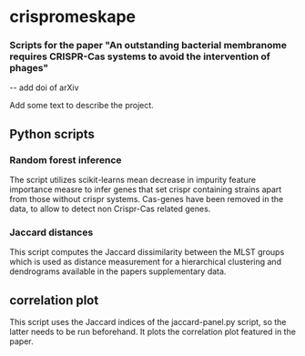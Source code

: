 # crispromeskape

### Scripts for the paper "An outstanding bacterial membranome requires CRISPR-Cas systems to avoid the intervention of phages"

-- add doi of arXiv

Add some text to describe the project. 


## Python scripts
### Random forest inference
The script utilizes scikit-learns mean decrease in impurity feature importance measre to infer genes that set crispr containing strains apart from those without crispr systems. Cas-genes have been removed in the data, to allow to detect non Crispr-Cas related genes. 
### Jaccard distances
This script computes the Jaccard dissimilarity between the MLST groups which is used as distance measurement for a hierarchical clustering and dendrograms available in the papers supplementary data.
## correlation plot
This script uses the Jaccard indices of the jaccard-panel.py script, so the latter needs to be run beforehand. It plots the correlation plot featured in the paper. 
